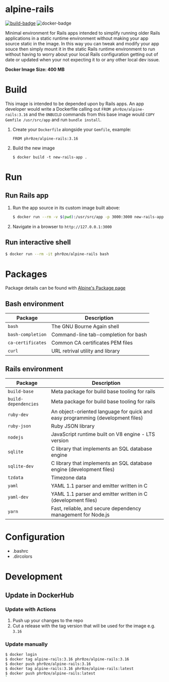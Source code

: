 alpine-rails
====================================================================================================
[![build-badge](https://github.com/phR0ze/alpine-rails/workflows/Build%20Docker%20Image/badge.svg)](https://github.com/phR0ze/alpine-rails/actions)
![docker-badge](https://img.shields.io/docker/v/phr0ze/alpine-rails?label=Docker%20Image)

Minimal environment for Rails apps intended to simplify running older Rails applications in a static 
runtime environment without making your app source static in the image. In this way you can tweak and 
modify your app souce then simply mount it in the static Rails runtime environment to run without 
having to worry about your local Rails configuration getting out of date or updated when your not 
expecting it to or any other local dev issue.

**Docker Image Size: 400 MB**

# Build
This image is intended to be depended upon by Rails apps. An app developer would write a Dockerfile 
calling out `FROM phr0ze/alpine-rails:3.16` and the `ONBUILD` commands from this base image would 
`COPY Gemfile /usr/src/app` and run `bundle install`.

1. Create your `Dockerfile` alongside your `Gemfile`, example:
   ```
   FROM phr0ze/alpine-rails:3.16
   ```
2. Build the new image
   ```
   $ docker build -t new-rails-app .
   ```

# Run

## Run Rails app
1. Run the app source in its custom image built above:
   ```bash
   $ docker run --rm -v $(pwd):/usr/src/app -p 3000:3000 new-rails-app
   ```
2. Navigate in a browser to `http://127.0.0.1:3000`

## Run interactive shell
```bash
$ docker run --rm -it phr0ze/alpine-rails bash
```

# Packages
Package details can be found with [Alpine's Package page](https://pkgs.alpinelinux.org/packages)

## Bash environment
| Package                   | Description
| ------------------------- | ------------------------------------------
| `bash`                    | The GNU Bourne Again shell
| `bash-completion`         | Command-line tab-completion for bash
| `ca-certificates`         | Common CA certificates PEM files
| `curl`                    | URL retrival utility and library

## Rails environment
| Package                   | Description
| ------------------------- | ------------------------------------------
| `build-base`              | Meta package for build base tooling for rails
| `build-dependencies`      | Meta package for build base tooling for rails
| `ruby-dev`                | An object-oriented language for quick and easy programming (development files)
| `ruby-json`               | Ruby JSON library
| `nodejs`                  | JavaScript runtime built on V8 engine - LTS version
| `sqlite`                  | C library that implements an SQL database engine
| `sqlite-dev`              | C library that implements an SQL database engine (development files)
| `tzdata`                  | Timezone data
| `yaml`                    | YAML 1.1 parser and emitter written in C
| `yaml-dev`                | YAML 1.1 parser and emitter written in C (development files)
| `yarn`                    | Fast, reliable, and secure dependency management for Node.js

# Configuration
* .bashrc
* .dircolors

# Development
## Update in DockerHub

### Update with Actions
1. Push up your changes to the repo
2. Cut a release with the tag version that will be used for the image e.g. `3.16`

### Update manually
```bash
$ docker login
$ docker tag alpine-rails:3.16 phr0ze/alpine-rails:3.16
$ docker push phr0ze/alpine-rails:3.16
$ docker tag alpine-rails:3.16 phr0ze/alpine-rails:latest
$ docker push phr0ze/alpine-rails:latest
`
